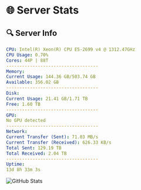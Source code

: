 # 🌐 Server Stats
## 🔍 Server Info
```yaml
CPU: Intel(R) Xeon(R) CPU E5-2699 v4 @ 1312.47GHz
CPU Usage: 0.70%
Cores: 44P | 88T
-----------------------------------
Memory:
Current Usage: 144.36 GB/503.74 GB
Available: 356.02 GB
-----------------------------------
Disk:
Current Usage: 21.41 GB/1.71 TB
Free: 1.60 TB
-----------------------------------
GPU:
No GPU detected
-----------------------------------
Network:
Current Transfer (Sent): 71.03 MB/s
Current Transfer (Received): 626.33 KB/s
Total Sent: 129.19 TB
Total Received: 2.04 TB
-----------------------------------
Uptime:
13d 8h 33m 3s
```
![GitHub Stats](https://img.shields.io/badge/Updated-2025-02-21_07:16:21-blue)